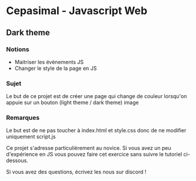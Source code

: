 # Cepasimal - Javascript Web
## Dark theme
### Notions
+ Maitriser les évènements JS
+ Changer le style de la page en JS

### Sujet
Le but de ce projet est de créer une page qui change de couleur lorsqu'on appuie sur un bouton (light theme / dark theme)
image

### Remarques
Le but est de ne pas toucher à index.html et style.css donc de ne modifier uniquement script.js

Ce projet s'adresse particulièrement au novice. Si vous avez un peu d'expérience en JS vous pouvez faire cet exercice sans suivre le tutoriel ci-dessous.

Si vous avez des questions, écrivez les nous sur discord !
